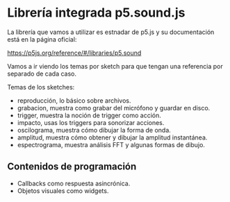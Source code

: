 # Librería integrada p5.sound.js

La librería que vamos a utilizar es estnadar de p5.js y su documentación está en la página oficial:

https://p5js.org/reference/#/libraries/p5.sound

Vamos a ir viendo los temas por sketch para que tengan una referencia por separado de cada caso.

Temas de los sketches:

- reproducción, lo básico sobre archivos.
- grabacion, muestra como grabar del micrófono y guardar en disco.
- trigger, muestra la noción de trigger como acción.
- impacto, usas los triggers para sonorizar acciones.
- oscilograma, muestra cómo dibujar la forma de onda.
- amplitud, muestra cómo obtener y dibujar la amplitud instantánea.
- espectrograma, muestra análisis FFT y algunas formas de dibujo.

## Contenidos de programación

- Callbacks como respuesta asincrónica.
- Objetos visuales como widgets.
